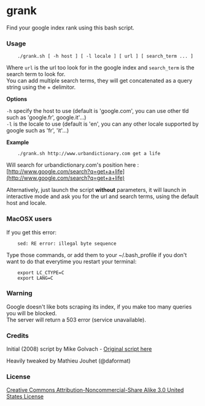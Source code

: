 grank
=====

Find your google index rank using this bash script.

### Usage

```shell
	./grank.sh [ -h host ] [ -l locale ] [ url ] [ search_term ... ]
```

Where `url` is the url too look for in the google index and `search_term` is the search term to look for.  
You can add multiple search terms, they will get concatenated as a query string using the + delimitor.

**Options**

`-h` specify the host to use (default is 'google.com', you can use other tld such as 'google.fr', google.it'...)  
`-l` is the locale to use (default is 'en', you can any other locale supported by google such as 'fr', 'it'...)

**Example**
```shell
	./grank.sh http://www.urbandictionary.com get a life
```

Will search for urbandictionary.com's position here :  
[http://www.google.com/search?q=get+a+life](http://www.google.com/search?q=get+a+life)

Alternatively, just launch the script **without** parameters, it will launch in interactive mode and ask you for the url and search terms, using the default host and locale.


### MacOSX users
If you get this error:
```
	sed: RE error: illegal byte sequence
```

Type those commands, or add them to your ~/.bash_profile if you don't want to do that everytime you restart your terminal:
```shell
	export LC_CTYPE=C
	export LANG=C
```


### Warning

Google doesn't like bots scraping its index, if you make too many queries you will be blocked.  
The server will return a 503 error (service unavailable).


### Credits 

Initial (2008) script by Mike Golvach - [Original script here](http://linuxshellaccount.blogspot.fr/2008/08/finding-your-google-index-rank-with.html) 

Heavily tweaked by Mathieu Jouhet (@daformat)


### License

[Creative Commons Attribution-Noncommercial-Share Alike 3.0 United States License](http://creativecommons.org/licenses/by-nc-sa/3.0/us/)